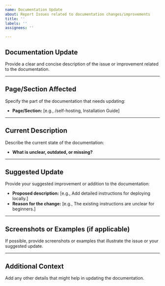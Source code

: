 ```yaml
---
name: Documentation Update
about: Report Issues related to documentation changes/improvements
title: ''
labels: ''
assignees: ''

---
```


## Documentation Update
Provide a clear and concise description of the issue or improvement related to the documentation.

---

## Page/Section Affected  
Specify the part of the documentation that needs updating:  
- **Page/Section:** [e.g., /self-hosting, Installation Guide]  

---

## Current Description  
Describe the current state of the documentation:  
- **What is unclear, outdated, or missing?**  

---

## Suggested Update  
Provide your suggested improvement or addition to the documentation:  
- **Proposed description:** [e.g., Add detailed instructions for deploying locally.]  
- **Reason for the change:** [e.g., The existing instructions are unclear for beginners.]  

---

## Screenshots or Examples (if applicable)  
If possible, provide screenshots or examples that illustrate the issue or your suggested update.  

---

## Additional Context  
Add any other details that might help in updating the documentation.
